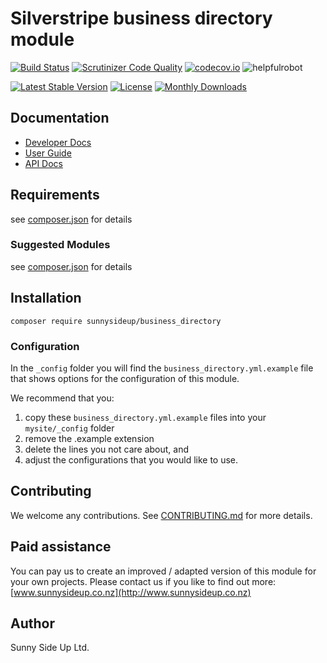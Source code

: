 # Silverstripe business directory module
[![Build Status](https://travis-ci.org/sunnysideup/silverstripe-business_directory.svg?branch=master)](https://travis-ci.org/sunnysideup/silverstripe-business_directory)
[![Scrutinizer Code Quality](https://scrutinizer-ci.com/g/sunnysideup/silverstripe-business_directory/badges/quality-score.png?b=master)](https://scrutinizer-ci.com/g/sunnysideup/silverstripe-business_directory/?branch=master)
[![codecov.io](https://codecov.io/github/sunnysideup/silverstripe-business_directory/coverage.svg?branch=master)](https://codecov.io/github/sunnysideup/silverstripe-business_directory?branch=master)
![helpfulrobot](https://helpfulrobot.io/sunnysideup/business_directory/badge)

[![Latest Stable Version](https://poser.pugx.org/sunnysideup/business_directory/version)](https://packagist.org/packages/sunnysideup/business_directory)
[![License](https://poser.pugx.org/sunnysideup/business_directory/license)](https://packagist.org/packages/sunnysideup/business_directory)
[![Monthly Downloads](https://poser.pugx.org/sunnysideup/business_directory/d/monthly)](https://packagist.org/packages/sunnysideup/business_directory)


## Documentation



 * [Developer Docs](docs/en/INDEX.md)
 * [User Guide](docs/en/userguide.md)
 * [API Docs](http://docs.ssmods.com/sunnysideup/business_directory/classes.xhtml)

## Requirements



see [composer.json](composer.json) for details

### Suggested Modules



see [composer.json](composer.json) for details


## Installation


```
composer require sunnysideup/business_directory
```

### Configuration



In the `_config` folder you will find the `business_directory.yml.example`
file that shows options for the configuration of this module.

We recommend that you:

  1. copy these `business_directory.yml.example` files into your
`mysite/_config` folder
  2. remove the .example extension
  3. delete the lines you not care about, and
  4. adjust the configurations that you would like to use.


## Contributing



We welcome any contributions. See [CONTRIBUTING.md](CONTRIBUTING.md) for more details.

## Paid assistance



You can pay us to create an improved / adapted version of this module for your own projects.  Please contact us if you like to find out more: [www.sunnysideup.co.nz](http://www.sunnysideup.co.nz)

## Author



Sunny Side Up Ltd.
